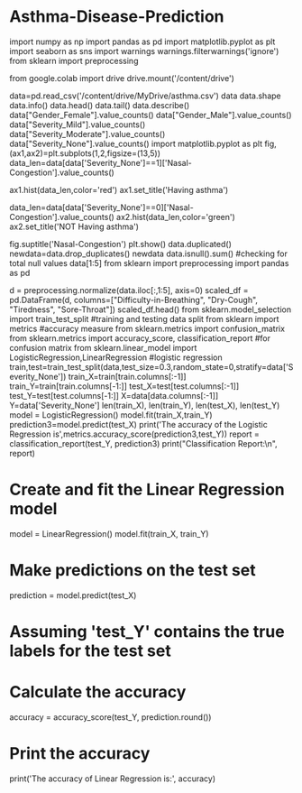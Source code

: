 # Asthma-Disease-Prediction
import numpy as np
import pandas as pd
import matplotlib.pyplot as plt
import seaborn as sns
import warnings
warnings.filterwarnings('ignore')
from sklearn import preprocessing

from google.colab import drive
drive.mount('/content/drive')

data=pd.read_csv('/content/drive/MyDrive/asthma.csv')
data
data.shape
data.info()
data.head()
data.tail()
data.describe()
data["Gender_Female"].value_counts()
data["Gender_Male"].value_counts()
data["Severity_Mild"].value_counts()
data["Severity_Moderate"].value_counts()
data["Severity_None"].value_counts()
import matplotlib.pyplot as plt
fig,(ax1,ax2)=plt.subplots(1,2,figsize=(13,5))
data_len=data[data['Severity_None']==1]['Nasal-Congestion'].value_counts()

ax1.hist(data_len,color='red')
ax1.set_title('Having asthma')

data_len=data[data['Severity_None']==0]['Nasal-Congestion'].value_counts()
ax2.hist(data_len,color='green')
ax2.set_title('NOT Having asthma')

fig.suptitle('Nasal-Congestion')
plt.show()
data.duplicated()
newdata=data.drop_duplicates()
newdata
data.isnull().sum() #checking for total null values
data[1:5]
from sklearn import preprocessing
import pandas as pd

d = preprocessing.normalize(data.iloc[:,1:5], axis=0)
scaled_df = pd.DataFrame(d, columns=["Difficulty-in-Breathing", "Dry-Cough", "Tiredness", "Sore-Throat"])
scaled_df.head()
from sklearn.model_selection import train_test_split #training and testing data split
from sklearn import metrics #accuracy measure
from sklearn.metrics import confusion_matrix
from sklearn.metrics import accuracy_score, classification_report #for confusion matrix
from sklearn.linear_model import LogisticRegression,LinearRegression #logistic regression
train,test=train_test_split(data,test_size=0.3,random_state=0,stratify=data['Severity_None'])
train_X=train[train.columns[:-1]]
train_Y=train[train.columns[-1:]]
test_X=test[test.columns[:-1]]
test_Y=test[test.columns[-1:]]
X=data[data.columns[:-1]]
Y=data['Severity_None']
len(train_X), len(train_Y), len(test_X), len(test_Y)
model = LogisticRegression()
model.fit(train_X,train_Y)
prediction3=model.predict(test_X)
print('The accuracy of the Logistic Regression is',metrics.accuracy_score(prediction3,test_Y))
report = classification_report(test_Y, prediction3)
print("Classification Report:\n", report)

# Create and fit the Linear Regression model
model = LinearRegression()
model.fit(train_X, train_Y)

# Make predictions on the test set
prediction = model.predict(test_X)

# Assuming 'test_Y' contains the true labels for the test set
# Calculate the accuracy
accuracy = accuracy_score(test_Y, prediction.round())

# Print the accuracy
print('The accuracy of Linear Regression is:', accuracy)
